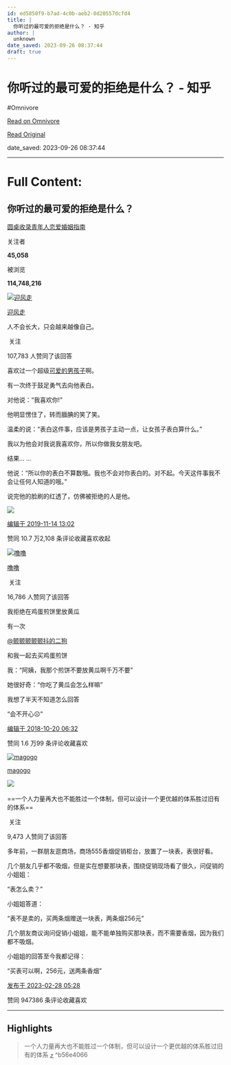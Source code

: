 ```yaml
---
id: ed5850f9-b7ad-4c0b-aeb2-0d20557dcfd4
title: |
  你听过的最可爱的拒绝是什么？ - 知乎
author: |
  unknown
date_saved: 2023-09-26 08:37:44
draft: true
---
```


# 你听过的最可爱的拒绝是什么？ - 知乎
#Omnivore

[Read on Omnivore](https://omnivore.app/me/https-www-zhihu-com-question-29461632-answer-784237412-18ad17e9776)

[Read Original](https://www.zhihu.com/question/29461632/answer/784237412)

date_saved: 2023-09-26 08:37:44


--- 

# Full Content: 

## 你听过的最可爱的拒绝是什么？

[圆桌收录青年人恋爱婚姻指南](https://www.zhihu.com/roundtable/qingnianrenzhinan)

关注者

**45,058**

被浏览

**114,748,216**

[![迎风走](https://proxy-prod.omnivore-image-cache.app/0x0,siGip-GouMD40bm4TZadN0GiA2AKN8xpj7Btm5bTUqqs/https://picx.zhimg.com/v2-a2ee0ac2b035f5587e0d67e09f214a33_l.jpg?source=1940ef5c)](https://www.zhihu.com/people/si-si-71-75)

[迎风走](https://www.zhihu.com/people/si-si-71-75)

人不会长大，只会越来越像自己。

​ 关注

107,783 人赞同了该回答

喜欢过一个超级[可爱的男孩子](https://www.zhihu.com/search?q=%E5%8F%AF%E7%88%B1%E7%9A%84%E7%94%B7%E5%AD%A9%E5%AD%90&search%5Fsource=Entity&hybrid%5Fsearch%5Fsource=Entity&hybrid%5Fsearch%5Fextra=%7B%22sourceType%22%3A%22answer%22%2C%22sourceId%22%3A784237412%7D)啊。

有一次终于鼓足勇气去向他表白。

对他说：“我喜欢你!”

他明显愣住了，转而腼腆的笑了笑。

温柔的说：“表白这件事，应该是男孩子主动一点，让女孩子表白算什么。”

我以为他会对我说我喜欢你，所以你做我女朋友吧。

结果... ...

他说：“所以你的表白不算数哦。我也不会对你表白的。对不起。今天这件事我不会让任何人知道的哦。”

说完他的脸刷的红透了，仿佛被拒绝的人是他。

![](https://proxy-prod.omnivore-image-cache.app/576x768,swv6h6GGI8TO4Bs0EVb41jwPNFlNBAjEXKXUKsYivfuM/https://picx.zhimg.com/50/v2-dbbb7aa38bac281e311409519880e65b_720w.jpg?source=1940ef5c)

[编辑于 2019-11-14 13:02](https://www.zhihu.com/question/29461632/answer/784237412)

​赞同 10.7 万​​2,108 条评论​收藏​喜欢收起​

[![噜噜](https://proxy-prod.omnivore-image-cache.app/0x0,sr23UGZvVlnRMgm7MSONb8caE0QIly1eXiSo33RM9P2k/https://pica.zhimg.com/v2-06871c96fbcb5ae6d7e3eb065d1af819_l.jpg?source=1940ef5c)](https://www.zhihu.com/people/yang-lu-19-7)

[噜噜](https://www.zhihu.com/people/yang-lu-19-7)

​ 关注

16,786 人赞同了该回答

我拒绝在鸡蛋煎饼里放黄瓜

有一次 

[@颤颤颤颤颤抖的二狗](https://www.zhihu.com/people/9a4d4062d90eb6ac3dbc786b2c9c6911)

 和我一起去买鸡蛋煎饼

我：“阿姨，我那个煎饼不要放黄瓜啊千万不要”

她很好奇：“你吃了黄瓜会怎么样嘛”

我想了半天不知道怎么回答

“会不开心☹️”

[编辑于 2018-10-20 06:32](https://www.zhihu.com/question/29461632/answer/499080905)

​赞同 1.6 万​​99 条评论​收藏​喜欢

[![magogo](https://proxy-prod.omnivore-image-cache.app/0x0,sUgVMJXS3ZX-9U72A5DVzPRXqJDTP8kERBkYXWM4amlg/https://picx.zhimg.com/v2-b4d8103bf37b47a34f7471e566a5d9ec_l.jpg?source=1940ef5c)](https://www.zhihu.com/people/magogo)

[magogo](https://www.zhihu.com/people/magogo)

​![](https://proxy-prod.omnivore-image-cache.app/0x0,sEQaOWrSM4sYxMszrQ6lhsM51WgM5AvlqxCkeG6GJZz4/https://pic1.zhimg.com/v2-4812630bc27d642f7cafcd6cdeca3d7a.jpg?source=88ceefae)

==一个人力量再大也不能胜过一个体制，但可以设计一个更优越的体系胜过旧有的体系==

​ 关注

9,473 人赞同了该回答

多年前，一群朋友逛商场，商场555香烟促销柜台，放置了一块表，表很好看。

几个朋友几乎都不吸烟，但是实在想要那块表，围绕促销现场看了很久，问促销的小姐姐：

“表怎么卖？”

小姐姐答道：

“表不是卖的，买两条烟赠送一块表，两条烟256元”

几个朋友商议询问促销小姐姐，能不能单独购买那块表，而不需要香烟，因为我们都不吸烟。

小姐姐的回答至今我都记得：

“买表可以啊，256元，送两条香烟”

[发布于 2023-02-28 05:28](https://www.zhihu.com/question/29461632/answer/2914663220)

​赞同 9473​​86 条评论​收藏​喜欢

---

## Highlights

> 一个人力量再大也不能胜过一个体制，但可以设计一个更优越的体系胜过旧有的体系 [⤴️](https://omnivore.app/me/https-www-zhihu-com-question-29461632-answer-784237412-18ad17e9776#b56e4066-c985-444c-b661-14d315bf786b)  ^b56e4066

